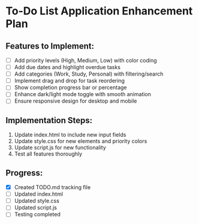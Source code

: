 # To-Do List Application Enhancement Plan

## Features to Implement:
- [ ] Add priority levels (High, Medium, Low) with color coding
- [ ] Add due dates and highlight overdue tasks
- [ ] Add categories (Work, Study, Personal) with filtering/search
- [ ] Implement drag and drop for task reordering
- [ ] Show completion progress bar or percentage
- [ ] Enhance dark/light mode toggle with smooth animation
- [ ] Ensure responsive design for desktop and mobile

## Implementation Steps:
1. Update index.html to include new input fields
2. Update style.css for new elements and priority colors
3. Update script.js for new functionality
4. Test all features thoroughly

## Progress:
- [x] Created TODO.md tracking file
- [ ] Updated index.html
- [ ] Updated style.css
- [ ] Updated script.js
- [ ] Testing completed
